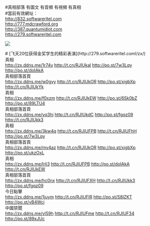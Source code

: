 #真相部落 有圖文 有音頻 有視頻 有真相<br>
#當前有效網址：<br>
http://832.softwareritel.com<br>
http://777.mdcrawford.org<br>
http://387.quantumidiot.com<br>
http://279.softwareritel.com<br>

<a href="http://279.softwareritel.com/zx/" target="_blank"><img src="http://279.softwareritel.com/pic/2016/11/p7829911a215010452.jpg">

                                   
</a>
# [飞天20位获得金奖学生的精彩表演](http://279.softwareritel.coml/zx/)

<div class="linkbox"><div class="title">真相<div id="url"><a href="http://zx.ddns.me/1r74v" target=_blank>http://zx.ddns.me/1r74v</a>     <a href="http://t.cn/RJIUkal" target=_blank>http://t.cn/RJIUkal</a>     <a href="http://po.st/7w3Lqy" target=_blank>http://po.st/7w3Lqy</a>     <a href="http://po.st/doIAkA" target=_blank>http://po.st/doIAkA</a></div></div><div class="title">真相部落首頁<div id="url"><a href="http://zx.ddns.me/w0gvy" target=_blank>http://zx.ddns.me/w0gvy</a>     <a href="http://t.cn/RJIUkOR" target=_blank>http://t.cn/RJIUkOR</a>     <a href="http://po.st/xigbXp" target=_blank>http://po.st/xigbXp</a>     <a href="http://t.cn/RJIUkYk" target=_blank>http://t.cn/RJIUkYk</a></div></div><div class="title">真相<div id="url"><a href="http://zx.ddns.me/f0xzm" target=_blank>http://zx.ddns.me/f0xzm</a>     <a href="http://t.cn/RJIUkEW" target=_blank>http://t.cn/RJIUkEW</a>     <a href="http://po.st/6Sk0bZ" target=_blank>http://po.st/6Sk0bZ</a>     <a href="http://po.st/89LTU4" target=_blank>http://po.st/89LTU4</a></div></div><div class="title">真相部落首頁<div id="url"><a href="http://zx.ddns.me/yq3hi" target=_blank>http://zx.ddns.me/yq3hi</a>     <a href="http://t.cn/RJIUkdC" target=_blank>http://t.cn/RJIUkdC</a>     <a href="http://po.st/fgqz09" target=_blank>http://po.st/fgqz09</a>     <a href="http://t.cn/RJIUkk3" target=_blank>http://t.cn/RJIUkk3</a></div></div><div class="title">真相<div id="url"><a href="http://zx.ddns.me/3kw4q" target=_blank>http://zx.ddns.me/3kw4q</a>     <a href="http://t.cn/RJIUFPB" target=_blank>http://t.cn/RJIUFPB</a>     <a href="http://t.cn/RJIUFhH" target=_blank>http://t.cn/RJIUFhH</a>     <a href="http://po.st/7w3Lqy" target=_blank>http://po.st/7w3Lqy</a></div></div><div class="title">真相部落首頁<div id="url"><a href="http://zx.ddns.me/mv4az" target=_blank>http://zx.ddns.me/mv4az</a>     <a href="http://t.cn/RJIUkOR" target=_blank>http://t.cn/RJIUkOR</a>     <a href="http://po.st/xigbXp" target=_blank>http://po.st/xigbXp</a>     <a href="http://po.st/ukzOxL" target=_blank>http://po.st/ukzOxL</a></div></div><div class="title">真相<div id="url"><a href="http://zx.ddns.me/lrli3" target=_blank>http://zx.ddns.me/lrli3</a>     <a href="http://t.cn/RJIUFPB" target=_blank>http://t.cn/RJIUFPB</a>     <a href="http://po.st/doIAkA" target=_blank>http://po.st/doIAkA</a>     <a href="http://t.cn/RJIUkEW" target=_blank>http://t.cn/RJIUkEW</a></div></div><div class="title">真相部落首頁<div id="url"><a href="http://zx.ddns.me/hc0nx" target=_blank>http://zx.ddns.me/hc0nx</a>     <a href="http://t.cn/RJIUFXH" target=_blank>http://t.cn/RJIUFXH</a>     <a href="http://t.cn/RJIUkk3" target=_blank>http://t.cn/RJIUkk3</a>     <a href="http://po.st/fgqz09" target=_blank>http://po.st/fgqz09</a></div></div><div class="title">今日點擊<div id="url"><a href="http://zx.ddns.me/1juym" target=_blank>http://zx.ddns.me/1juym</a>     <a href="http://t.cn/RJIUFlR" target=_blank>http://t.cn/RJIUFlR</a>     <a href="http://po.st/S8lZKT" target=_blank>http://po.st/S8lZKT</a>     <a href="http://po.st/vB4Wcj" target=_blank>http://po.st/vB4Wcj</a></div></div><div class="title">中國禁聞<div id="url"><a href="http://zx.ddns.me/vl59h" target=_blank>http://zx.ddns.me/vl59h</a>     <a href="http://t.cn/RJIUFme" target=_blank>http://t.cn/RJIUFme</a>     <a href="http://t.cn/RJIUF34" target=_blank>http://t.cn/RJIUF34</a>     <a href="http://po.st/89xJUc" target=_blank>http://po.st/89xJUc</a></div></div></div>
